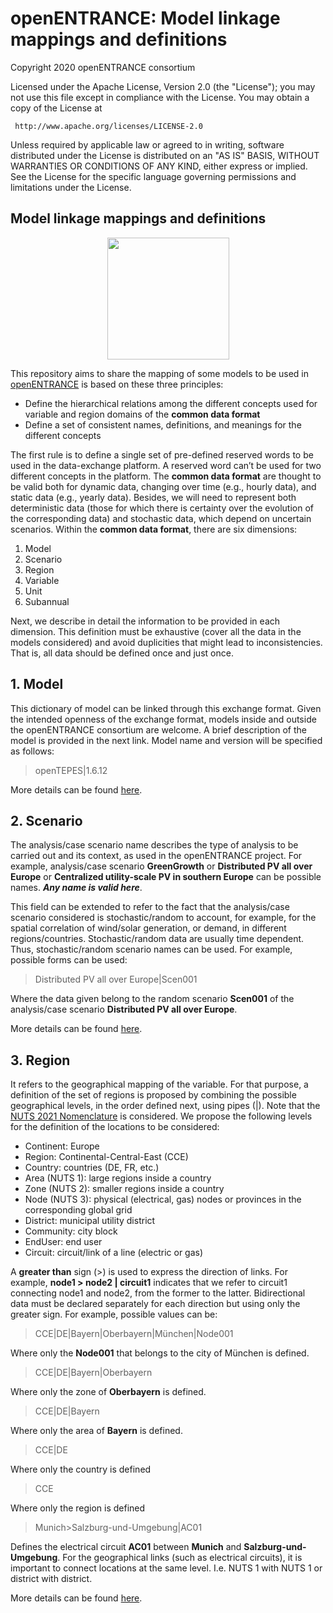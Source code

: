 # openENTRANCE: Model linkage mappings and definitions

Copyright 2020 openENTRANCE consortium

   Licensed under the Apache License, Version 2.0 (the "License");
   you may not use this file except in compliance with the License.
   You may obtain a copy of the License at

     http://www.apache.org/licenses/LICENSE-2.0

   Unless required by applicable law or agreed to in writing, software
   distributed under the License is distributed on an "AS IS" BASIS,
   WITHOUT WARRANTIES OR CONDITIONS OF ANY KIND, either express or implied.
   See the License for the specific language governing permissions and
   limitations under the License.

## Model linkage mappings and definitions

<p align="center">
  <img width="195" height="195" src="https://github.com/openENTRANCE/model-linkage/blob/master/assets/Models.png">
</p>

This repository aims to share the mapping of some models to be used in [openENTRANCE](https://openentrance.eu/) is based on these three principles:

* Define the hierarchical relations among the different concepts used for variable and region domains of the **common data format**
* Define a set of consistent names, definitions, and meanings for the different concepts

The first rule is to define a single set of pre-defined reserved words to be used in the data-exchange platform. A reserved word can’t be used for two different concepts in the platform.
The **common data format** are thought to be valid both for dynamic data, changing over time (e.g., hourly data), and static data (e.g., yearly data). Besides, we will need to represent both deterministic data (those for which there is certainty over the evolution of the corresponding data) and stochastic data, which depend on uncertain scenarios.
Within the **common data format**, there are six dimensions:

1.	Model
2.	Scenario
3.	Region
4.	Variable
5.	Unit
6.	Subannual

Next, we describe in detail the information to be provided in each dimension. This definition must be exhaustive (cover all the data in the models considered) and avoid duplicities that might lead to inconsistencies. That is, all data should be defined once and just once.

## 1. Model
This dictionary of model can be linked through this exchange format. Given the intended openness of the exchange format, models inside and outside the openENTRANCE consortium are welcome. A brief description of the model is provided in the next link. Model name and version will be specified as follows:

> openTEPES|1.6.12

More details can be found [here](Model/README.md).


## 2. Scenario
The analysis/case scenario name describes the type of analysis to be carried out and its context, as used in the openENTRANCE project. For example, analysis/case scenario **GreenGrowth** or **Distributed PV all over Europe** or **Centralized utility-scale PV in southern Europe** can be possible names. ***Any name is valid here***.

This field can be extended to refer to the fact that the analysis/case scenario considered is stochastic/random to account, for example, for the spatial correlation of wind/solar generation, or demand, in different regions/countries. Stochastic/random data are usually time dependent.
Thus, stochastic/random scenario names can be used. For example, possible forms can be used:

> Distributed PV all over Europe|Scen001

Where the data given belong to the random scenario **Scen001** of the analysis/case scenario **Distributed PV all over Europe**.


More details can be found [here](Scenario/README.md).


## 3. Region
It refers to the geographical mapping of the variable. For that purpose, a definition of the set of regions is proposed by combining the possible geographical levels, in the order defined next, using pipes (|). Note that the [NUTS 2021 Nomenclature](https://ec.europa.eu/eurostat/web/nuts/background) is considered.
We propose the following levels for the definition of the locations to be considered:

* Continent: Europe
* Region: Continental-Central-East (CCE)
* Country: countries (DE, FR, etc.)
* Area (NUTS 1): large regions inside a country
* Zone (NUTS 2): smaller regions inside a country
* Node (NUTS 3): physical (electrical, gas) nodes or provinces in the corresponding global grid
* District: municipal utility district
* Community: city block
* EndUser: end user
* Circuit: circuit/link of a line (electric or gas)

A **greater than** sign (>) is used to express the direction of links. For example, **node1 > node2 | circuit1** indicates that we refer to circuit1 connecting node1 and node2, from the former to the latter. Bidirectional data must be declared separately for each direction but using only the greater sign.
For example, possible values can be:

>	CCE|DE|Bayern|Oberbayern|München|Node001

Where only the **Node001** that belongs to the city of München is defined.

>	CCE|DE|Bayern|Oberbayern

Where only the zone of **Oberbayern** is defined.

>	CCE|DE|Bayern

Where only the area of **Bayern** is defined.

>	CCE|DE

Where only the country is defined

>	CCE

Where only the region is defined

>	Munich>Salzburg-und-Umgebung|AC01

Defines the electrical circuit **AC01** between **Munich** and **Salzburg-und-Umgebung**.
For the geographical links (such as electrical circuits), it is important to connect locations at the same level. I.e. NUTS 1 with NUTS 1 or district with district.



More details can be found [here](Region/README.md).
